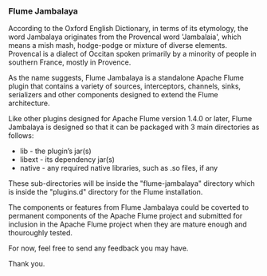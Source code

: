### Flume Jambalaya ###

According to the Oxford English Dictionary, in terms of its etymology, the word Jambalaya originates from the Provencal word 'Jambalaia', which means a mish mash, hodge-podge or mixture of diverse elements. Provencal is a dialect of Occitan spoken primarily by a minority of people in southern France, mostly in Provence.

As the name suggests, Flume Jambalaya is a standalone Apache Flume plugin that contains a variety of sources, interceptors, channels, sinks, serializers and other components designed to extend the Flume architecture.

Like other plugins designed for Apache Flume version 1.4.0 or later, Flume Jambalaya is designed so that it can be packaged with 3 main directories as follows:

* lib - the plugin’s jar(s)
* libext - its dependency jar(s)
* native - any required native libraries, such as .so files, if any

These sub-directories will be inside the "flume-jambalaya" directory which is inside the "plugins.d" directory for the Flume installation.

The components or features from Flume Jambalaya could be coverted to permanent components of the Apache Flume project and submitted for inclusion in the Apache Flume project when they are mature enough and thouroughly tested.

For now, feel free to send any feedback you may have.

Thank you.
